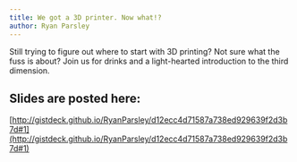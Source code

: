 ```yaml
---
title: We got a 3D printer. Now what!?
author: Ryan Parsley
---
```


Still trying to figure out where to start with 3D printing? Not sure what the fuss is about? Join us for drinks and a light-hearted introduction to the third dimension.

## Slides are posted here:

[http://gistdeck.github.io/RyanParsley/d12ecc4d71587a738ed929639f2d3b7d#1](http://gistdeck.github.io/RyanParsley/d12ecc4d71587a738ed929639f2d3b7d#1)